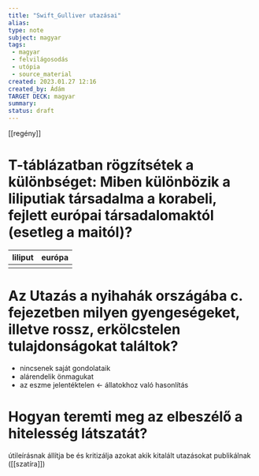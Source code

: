 ```yaml
---
title: "Swift_Gulliver utazásai"
alias: 
type: note
subject: magyar
tags:
 - magyar
 - felvilágosodás
 - utópia
 - source_material 
created: 2023.01.27 12:16
created_by: Ádám
TARGET DECK: magyar
summary: 
status: draft 
---
```

[[regény]]
# T-táblázatban rögzítsétek a különbséget: Miben különbözik a liliputiak társadalma a korabeli, fejlett európai társadalomaktól (esetleg a maitól)?
| liliput | európa |
| ------- | ------ |
|         |        |
# Az Utazás a nyihahák országába c. fejezetben milyen gyengeségeket, illetve rossz, erkölcstelen tulajdonságokat találtok?
- nincsenek saját gondolataik
- alárendelik önmagukat
- az eszme jelentéktelen ← állatokhoz való hasonlítás
# Hogyan teremti meg az elbeszélő a hitelesség látszatát?
útileírásnak állítja be és kritizálja azokat akik kitalált utazásokat publikálnak
([[szatíra]])